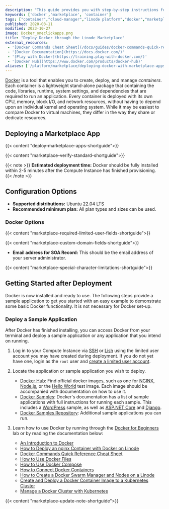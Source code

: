 ```yaml
---
description: "This guide provides you with step-by-step instructions for deploying Docker, a tool which you can use to run containerized apps, from the Linode One-Click Marketplace."
keywords: ['docker','marketplace', 'container']
tags: ["container","cloud-manager","linode platform","docker","marketplace"]
published: 2020-03-11
modified: 2023-10-27
image: Docker_oneclickapps.png
title: "Deploy Docker through the Linode Marketplace"
external_resources:
 - '[Docker Commands Cheat Sheet](/docs/guides/docker-commands-quick-reference-cheat-sheet/)'
 - '[Docker Documentation](https://docs.docker.com/)'
 - '[Play with Docker](https://training.play-with-docker.com/)'
 - '[Docker Hub](https://www.docker.com/products/docker-hub)'
aliases: ['/platform/marketplace/deploying-docker-with-marketplace-apps/', '/platform/one-click/deploying-docker-with-one-click-apps/','/guides/deploying-docker-with-one-click-apps/','/guides/deploying-docker-with-marketplace-apps/','/guides/docker-marketplace-app/']
---
```


[Docker](https://www.docker.com/) is a tool that enables you to create, deploy, and manage *containers*. Each container is a lightweight stand-alone package that containing the code, libraries, runtime, system settings, and dependencies that are required to run an application. Every container is deployed with its own CPU, memory, block I/O, and network resources, without having to depend upon an individual kernel and operating system. While it may be easiest to compare Docker to virtual machines, they differ in the way they share or dedicate resources.

## Deploying a Marketplace App

{{< content "deploy-marketplace-apps-shortguide">}}

{{< content "marketplace-verify-standard-shortguide">}}

{{< note >}}
**Estimated deployment time:** Docker should be fully installed within 2-5 minutes after the Compute Instance has finished provisioning.
{{< /note >}}

## Configuration Options

- **Supported distributions:** Ubuntu 22.04 LTS
- **Recommended minimum plan:** All plan types and sizes can be used.

### Docker Options

{{< content "marketplace-required-limited-user-fields-shortguide">}}

{{< content "marketplace-custom-domain-fields-shortguide">}}
- **Email address for SOA Record:** This should be the email address of your server administrator.

{{< content "marketplace-special-character-limitations-shortguide">}}

## Getting Started after Deployment

Docker is now installed and ready to use. The following steps provide a sample application to get you started with an easy example to demonstrate some basic Docker functionality. It is not necessary for Docker set-up.

### Deploy a Sample Application

After Docker has finished installing, you can access Docker from your terminal and deploy a sample application or any application that you intend on running.

1.  Log in to your Compute Instance via [SSH](/docs/guides/connect-to-server-over-ssh/) or [Lish](/docs/products/compute/compute-instances/guides/lish/) using the limited user account you may have created during deployment. If you do not yet have one, login as the `root` user and [create a limited user account](/docs/products/compute/compute-instances/guides/set-up-and-secure/#add-a-limited-user-account).

1.  Locate the application or sample application you wish to deploy.

    - [Docker Hub](https://hub.docker.com/): Find official docker images, such as one for [NGINX](https://hub.docker.com/_/nginx), [Node.js](https://hub.docker.com/_/node), or the [Hello World](https://hub.docker.com/_/hello-world) test image. Each image should be accompanied with documentation on how to use it.
    - [Docker Samples](https://docs.docker.com/samples/): Docker's documentation has a list of sample applications with full instructions for running each sample. This includes a [WordPress](https://docs.docker.com/samples/wordpress/) sample, as well as [ASP.NET Core](https://docs.docker.com/samples/dotnetcore/) and [Django](https://docs.docker.com/samples/django/).
    - [Docker Samples Repository](https://github.com/dockersamples/): Additional sample applications you can run.

1.  Learn how to use Docker by running through the [Docker for Beginners](https://github.com/docker/labs/tree/master/beginner/) lab or by reading the documentation below:

    - [An Introduction to Docker](/docs/guides/introduction-to-docker/)
    - [How to Deploy an nginx Container with Docker on Linode](/docs/guides/how-to-deploy-an-nginx-container-with-docker/)
    - [Docker Commands Quick Reference Cheat Sheet](/docs/guides/docker-commands-quick-reference-cheat-sheet/)
    - [How to Use Docker Files](/docs/guides/how-to-use-dockerfiles/)
    - [How to Use Docker Compose](/docs/guides/how-to-use-docker-compose/)
    - [How to Connect Docker Containers](/docs/guides/docker-container-communication/)
    - [How to Create a Docker Swarm Manager and Nodes on a Linode](/docs/guides/how-to-create-a-docker-swarm-manager-and-nodes-on-linode/)
    - [Create and Deploy a Docker Container Image to a Kubernetes Cluster](/docs/guides/deploy-container-image-to-kubernetes/)
    - [Manage a Docker Cluster with Kubernetes](/docs/guides/manage-a-docker-cluster-with-kubernetes/)


{{< content "marketplace-update-note-shortguide">}}